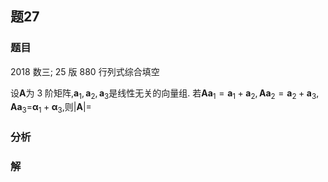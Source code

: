 ## 题27
### 题目
2018 数三; 25 版 880 行列式综合填空

设$\mathbf{A}$为 3 阶矩阵,${\mathbf{a}}_{1},{\mathbf{a}}_{2},{\mathbf{a}}_{3}$是线性无关的向量组. 若$\mathbf{A}{\mathbf{a}}_{1} = {\mathbf{a}}_{1} + {\mathbf{a}}_{2},\mathbf{A}{\mathbf{a}}_{2} = {\mathbf{a}}_{2} + {\mathbf{a}}_{3},\mathbf{A}{\mathbf{a}}_{3} =$${\mathbf{\alpha }}_{1} + {\mathbf{\alpha }}_{3}$,则$| \mathbf{A}|  =$
### 分析

### 解